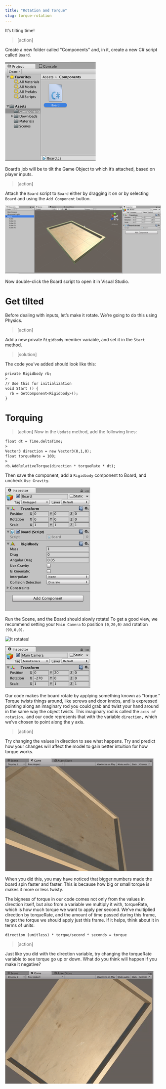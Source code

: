 ```yaml
---
title: "Rotation and Torque"
slug: torque-rotation
---
```


It’s tilting time!

> [action]
>
Create a new folder called "Components" and, in it, create a new C# script called `Board.`
>
![Board script](../assets/image_10.png)

Board’s job will be to tilt the Game Object to which it’s attached, based on player inputs.

> [action]
>
Attach the `Board` script to `Board` either by dragging it on or by selecting `Board` and using the `Add Component` button.
>
![Board attached](../assets/image_11.png)
>
Now double-click the Board script to open it in Visual Studio.

# Get tilted

Before dealing with inputs, let’s make it rotate. We’re going to do this using Physics.

> [action]
>
Add a new private `Rigidbody` member variable, and set it in the `Start` method.

<!-- -->

> [solution]
>
The code you’ve added should look like this:
>
```
private Rigidbody rb;
>
// Use this for initialization
void Start () {
  rb = GetComponent<Rigidbody>();
}
```

# Torquing

<!-- FIXME: this should really use FixedUpdate, because we're doing stuff with physics -->

> [action]
>Now in the `Update` method, add the following lines:
>
```
float dt = Time.deltaTime;
>
Vector3 direction = new Vector3(0,1,0);
float torqueRate = 100;
>
rb.AddRelativeTorque(direction * torqueRate * dt);
```
>
Then save the component, add a `Rigidbody` component to Board, and uncheck `Use Gravity`.
>
![Turn off gravity](../assets/image_12.png)
>
Run the Scene, and the Board should slowly rotate!  To get a good view, we recommend setting your `Main Camera` to position `(0,20,0)` and rotation `(90,0,0)`.
>
![It rotates!](../assets/image21.gif)
>
![Helpful camera position](../assets/image_14.png)

Our code makes the board rotate by applying something known as "torque."  Torque twists things around, like screws and door knobs, and is expressed pointing along an imaginary rod you could grab and twist your hand around in the same way the object twists. This imaginary rod is called the `axis of rotation,` and our code represents that with the variable `direction,` which we’ve chosen to point along the y axis.

> [action]
>
Try changing the values in direction to see what happens. Try and predict how your changes will affect the model to gain better intuition for how torque works.
>
![A change in direction](../assets/image22.gif)

When you did this, you may have noticed that bigger numbers made the board spin faster and faster. This is because how big or small torque is makes it more or less twisty.

The bigness of torque in our code comes not only from the values in direction itself, but also from a variable we multiply it with, torqueRate, which is how much torque we want to apply per second. We’ve multiplied direction by torqueRate, and the amount of time passed during this frame, to get the torque we should apply just this frame. If it helps, think about it in terms of units:

```
direction (unitless) * torque/second * seconds = torque
```

> [action]
>
Just like you did with the direction variable, try changing the torqueRate variable to see torque go up or down. What do you think will happen if you make it negative?
>
![MOAR TORQUE](../assets/image52.gif)
